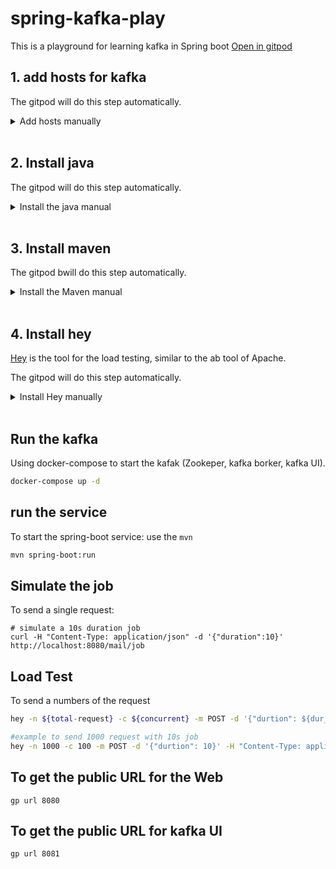 # spring-kafka-play
This is a playground for learning kafka in Spring boot
[Open in gitpod](https://gitpod.io/#https://github.com/tamnm/spring-kafka-play)

## 1. add hosts for kafka

The gitpod will do this step automatically.
<details>
<summary>Add hosts manually</summary>

```bash
echo "127.0.0.1 kafka" | sudo tee -a /etc/hosts
```
</details>
<br/>

## 2. Install java

The gitpod will do this step automatically. 

<details>
<summary>Install the java manual</summary>

```bash
sudo apt-get install -y openjdk-11-jre
```
</details>
<br/>


## 3. Install maven

The gitpod bwill do this step 
automatically. 
<details>
<summary>Install the Maven manual</summary>

```bash
sudo apt-get install -y maven
```
</details>
<br/>

## 4. Install hey

[Hey](https://github.com/rakyll/hey) is the tool for the load testing, similar to the ab tool of Apache.

The gitpod will do this step automatically. 

<details>
<summary>Install Hey manually</summary>

```bash
sudo apt-get install -y hey
```
</details>
<br/>

## Run the kafka

Using docker-compose to  start the kafak (Zookeper, kafka borker, kafka UI).

```bash
docker-compose up -d
```

## run the service

To start the spring-boot service: use the `mvn`

```bash
mvn spring-boot:run
```

## Simulate the job

To send a single request:

```
# simulate a 10s duration job
curl -H "Content-Type: application/json" -d '{"duration":10}' http://localhost:8080/mail/job
```

## Load Test

To send a numbers of the request
```bash
hey -n ${total-request} -c ${concurrent} -m POST -d '{"durtion": ${dur_in_second}}' -H "Content-Type: application/json" http://localhost:8080/mail/job

#example to send 1000 request with 10s job
hey -n 1000 -c 100 -m POST -d '{"durtion": 10}' -H "Content-Type: application/json" http://localhost:8080/mail/job

```
## To get the public URL for the Web
```
gp url 8080
```

## To get the public URL for kafka UI
```
gp url 8081
```
